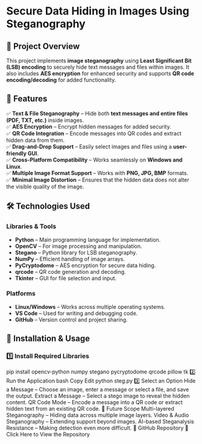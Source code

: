 # Secure Data Hiding in Images Using Steganography  

## 📌 Project Overview  
This project implements **image steganography** using **Least Significant Bit (LSB) encoding** to securely hide text messages and files within images. It also includes **AES encryption** for enhanced security and supports **QR code encoding/decoding** for added functionality.  

## 🚀 Features  
✅ **Text & File Steganography** – Hide both **text messages and entire files (PDF, TXT, etc.)** inside images.  
✅ **AES Encryption** – Encrypt hidden messages for added security.  
✅ **QR Code Integration** – Encode messages into QR codes and extract hidden data from them.  
✅ **Drag-and-Drop Support** – Easily select images and files using a **user-friendly GUI**.  
✅ **Cross-Platform Compatibility** – Works seamlessly on **Windows and Linux**.  
✅ **Multiple Image Format Support** – Works with **PNG, JPG, BMP** formats.  
✅ **Minimal Image Distortion** – Ensures that the hidden data does not alter the visible quality of the image.  

## 🛠️ Technologies Used  

### **Libraries & Tools**  
- **Python** – Main programming language for implementation.  
- **OpenCV** – For image processing and manipulation.  
- **Stegano** – Python library for LSB steganography.  
- **NumPy** – Efficient handling of image arrays.  
- **PyCryptodome** – AES encryption for secure data hiding.  
- **qrcode** – QR code generation and decoding.  
- **Tkinter** – GUI for file selection and input.  

### **Platforms**  
- **Linux/Windows** – Works across multiple operating systems.  
- **VS Code** – Used for writing and debugging code.  
- **GitHub** – Version control and project sharing.  


## 🔧 Installation & Usage  

### **1️⃣ Install Required Libraries**  
pip install opencv-python numpy stegano pycryptodome qrcode pillow tk
2️⃣ Run the Application
bash
Copy
Edit
python steg.py
3️⃣ Select an Option
Hide a Message – Choose an image, enter a message or select a file, and save the output.
Extract a Message – Select a stego image to reveal the hidden content.
QR Code Mode – Encode a message into a QR code or extract hidden text from an existing QR code.
🔮 Future Scope
Multi-layered Steganography – Hiding data across multiple image layers.
Video & Audio Steganography – Extending support beyond images.
AI-based Steganalysis Resistance – Making detection even more difficult.
📌 GitHub Repository
🔗 Click Here to View the Repository
